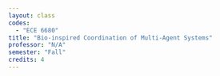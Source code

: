 ```yaml
---
layout: class
codes:
  - "ECE 6680"
title: "Bio-inspired Coordination of Multi-Agent Systems"
professor: "N/A"
semester: "Fall"
credits: 4
---
```

